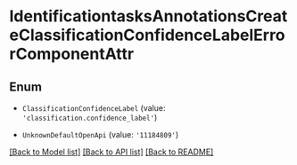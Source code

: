 # IdentificationtasksAnnotationsCreateClassificationConfidenceLabelErrorComponentAttr


## Enum

* `ClassificationConfidenceLabel` (value: `'classification.confidence_label'`)

* `UnknownDefaultOpenApi` (value: `'11184809'`)

[[Back to Model list]](../README.md#documentation-for-models) [[Back to API list]](../README.md#documentation-for-api-endpoints) [[Back to README]](../README.md)
